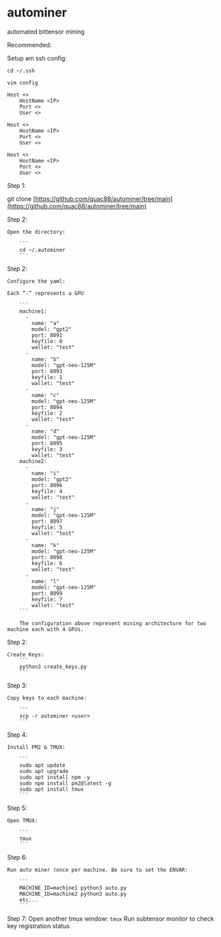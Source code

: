 # autominer
automated bittensor mining

Recommended:

Setup am ssh config:

```
cd ~/.ssh
```
```
vim config
```

```
Host <>
	HostName <IP>
	Port <>
	User <>

Host <>
	HostName <IP>
	Port <>
	User <>

Host <>
	HostName <IP>
	Port <>
	User <>
```

Step 1:

git clone [https://github.com/quac88/autominer/tree/main](https://github.com/quac88/autominer/tree/main)

Step 2:

	Open the directory:

		```
		cd ~/.autominer
		```

Step 2: 

	Configure the yaml:

	Each “-” represents a GPU

		```
		machine1:
		  -
		    name: "a"
		    model: "gpt2"
		    port: 8091
		    keyfile: 0
		    wallet: "test"
		  -
		    name: "b"
		    model: "gpt-neo-125M"
		    port: 8093
		    keyfile: 1
		    wallet: "test"
		  -
		    name: "c"
		    model: "gpt-neo-125M"
		    port: 8094
		    keyfile: 2
		    wallet: "test"
		  -
		    name: "d"
		    model: "gpt-neo-125M"
		    port: 8095
		    keyfile: 3
		    wallet: "test"
		machine2:
		  -
		    name: "i"
		    model: "gpt2"
		    port: 8096
		    keyfile: 4
		    wallet: "test"
		  -
		    name: "j"
		    model: "gpt-neo-125M"
		    port: 8097
		    keyfile: 5
		    wallet: "test"
		  -
		    name: "k"
		    model: "gpt-neo-125M"
		    port: 8098
		    keyfile: 6
		    wallet: "test"
		  -
		    name: "l"
		    model: "gpt-neo-125M"
		    port: 8099
		    keyfile: 7
		    wallet: "test"
		```

		The configuration above represent mining architecture for two machine each with 4 GPUs.

Step 2:

	Create Keys:
		```
		python3 create_keys.py
		```

Step 3: 

	Copy keys to each machine:

		```
		scp -r autominer <user>
		```

Step 4:

	Install PM2 & TMUX:

		```
		sudo apt update
		sudo apt upgrade
		sudo apt install npm -y
		sudo npm install pm2@latest -g
		sudo apt install tmux
		```

Step 5:

	Open TMUX:

		```
		tmux
		```

Step 6: 

	Run auto miner (once per machine. Be sure to set the ENVAR:

  		```
		MACHINE_ID=machine1 python3 auto.py
		MACHINE_ID=machine2 python3 auto.py
		etc...
		```
Step 7:
	Open another tmux window:
	```
	tmux
	```
	Run subtensor monitor to check key registration status
  
